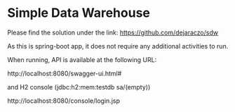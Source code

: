 # Simple Data Warehouse

Please find the solution under the link:
https://github.com/dejaraczo/sdw

As this is spring-boot app, it does not require any additional activities to run.

When running, API is available at the following URL:

http://localhost:8080/swagger-ui.html#


and H2 console (jdbc:h2:mem:testdb sa/(empty))


http://localhost:8080/console/login.jsp